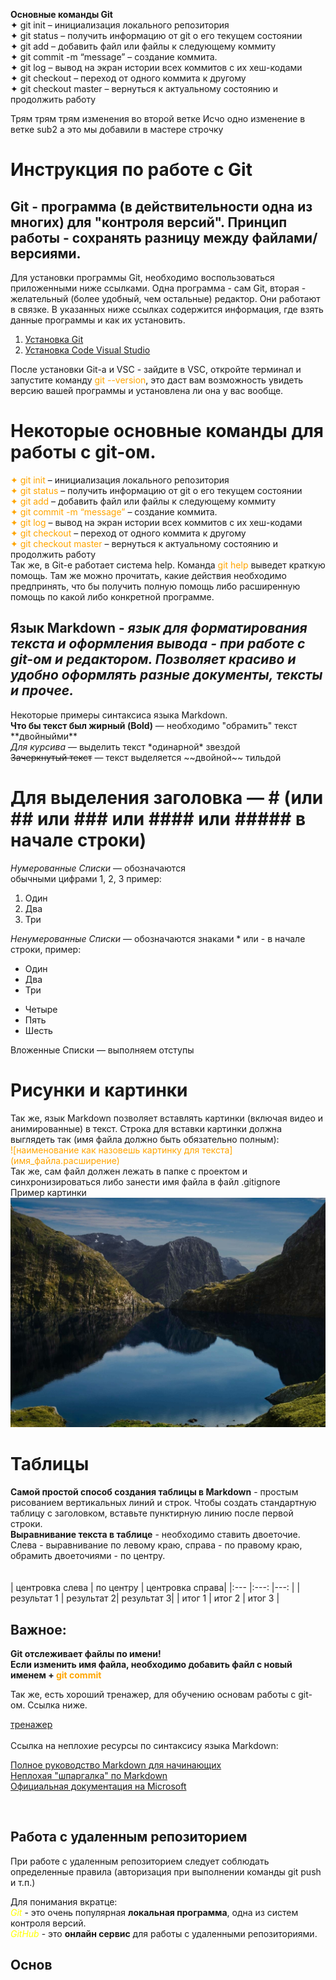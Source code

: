 **Основные команды Git**  
✦ git init – инициализация локального репозитория  
✦ git status – получить информацию от git о его текущем состоянии  
✦ git add – добавить файл или файлы к следующему коммиту  
✦ git commit -m “message” – создание коммита.  
✦ git log – вывод на экран истории всех коммитов с их хеш-кодами  
✦ git checkout – переход от одного коммита к другому  
✦ git checkout master – вернуться к актуальному состоянию и продолжить работу  


Трям трям трям изменения во второй ветке
Исчо одно изменение в ветке sub2
а это мы добавили в мастере строчку

<!-- Создадим структуру файла заново, не удаляя старый текст, потом сделаем ветки с наполнением (включая табличку), сольем их и потом попробуем создать конфликт. Или в процессе работе сделаем конфликт. -->

# **Инструкция по работе с Git**  

<!-- Шапка - описываем что это и где это взять (01_top) --> 
## **Git** - программа (в действительности одна из многих) для "контроля версий". Принцип работы - сохранять разницу между файлами/версиями.

Для установки программы Git, необходимо воспользоваться приложенными ниже ссылками. Одна программа - сам Git, вторая - желательный (более удобный, чем остальные) редактор. Они работают в связке. В указанных ниже ссылках содержится информация, где взять данные программы и как их установить.

1. [Установка Git](https://git-scm.com/book/ru/v2/%D0%92%D0%B2%D0%B5%D0%B4%D0%B5%D0%BD%D0%B8%D0%B5-%D0%A3%D1%81%D1%82%D0%B0%D0%BD%D0%BE%D0%B2%D0%BA%D0%B0-Git)
2. [Установка Code Visual Studio](https://code.visualstudio.com/)

<!-- описываем часть команд, их синтаксис и применение (02_commands) --> 
После установки Git-a и VSC - зайдите в VSC, откройте терминал и запустите команду <span style="color:orange">git --version</span>, это даст вам возможность увидеть версию вашей программы и установлена ли она у вас вообще.

# Некоторые основные команды для работы с git-ом.

<span style="color:orange">✦ git init</span> – инициализация локального репозитория  
<span style="color:orange">✦ git status</span> – получить информацию от git о его текущем состоянии  
<span style="color:orange">✦ git add</span> – добавить файл или файлы к следующему коммиту  
<span style="color:orange">✦ git commit -m “message”</span> – создание коммита.  
<span style="color:orange">✦ git log</span> – вывод на экран истории всех коммитов с их хеш-кодами  
<span style="color:orange">✦ git checkout</span> – переход от одного коммита к другому  
<span style="color:orange">✦ git checkout master</span> – вернуться к актуальному состоянию и продолжить работу  
Так же, в Git-е работает система help. Команда <span style="color:orange">git help</span> выведет краткую помощь. Там же можно прочитать, какие действия необходимо предпринять, что бы получить полную помощь либо расширенную помощь по какой либо конкретной программе.


<!-- описываем язык Markdown, часть команд, синтаксис и применение (03_tips_md) --> 

## **Язык Markdown** - *язык для форматирования текста и оформления вывода - при работе с git-ом и редактором. Позволяет красиво и удобно оформлять разные документы, тексты и прочее.*

Некоторые примеры синтаксиса языка Markdown.   
**Что бы текст был жирный (Bold)** — необходимо "обрамить" текст \*\*двойныйми\*\*  
 *Для курсива* — выделить текст  \*одинарной\* звездой  
 ~~Зачеркнутый текст~~ — текст выделяется \~\~двойной\~\~ тильдой  
 # Для выделения заголовка — # (или ## или ### или #### или ##### в начале строки)

*Нумерованные Списки* — обозначаются  
обычными цифрами 1, 2, 3  пример:  
1. Один
2. Два
3. Три

*Ненумерованные Списки* — обозначаются знаками \* или \- в начале строки, пример:  
- Один  
- Два
- Три
* Четыре  
* Пять  
* Шесть  

 Вложенные Списки — выполняем отступы  


<!-- Картинка (04_images) -->

# Рисунки и картинки  

Так же, язык Markdown позволяет вставлять картинки (включая видео и анимированные) в текст.
Строка для вставки картинки должна выглядеть так (имя файла должно быть обязательно полным):  
<span style="color:orange">\!\[наименование как назовешь картинку для текста]\(имя_файла.расширение)</span>  
Так же, сам файл должен лежать в папке с проектом и синхронизироваться либо занести имя файла в файл .gitignore  
Пример картинки
![Это много воды!](123.JPG)

<!-- Табличка (05_tables) -->

# Таблицы  

**Самой простой способ создания таблицы в Markdown** - простым рисованием вертикальных линий и строк. Чтобы создать стандартную таблицу с заголовком, вставьте пунктирную линию после первой строки.  
**Выравнивание текста в таблице** - необходимо ставить двоеточие. Слева - выравнивание по левому краю, справа - по правому краю, обрамить двоеточиями - по центру.  
</br>
</br>
| центровка слева | по центру | центровка справа|
|:---           |:---:         |---:      |
| результат 1   | результат 2| результат 3|
| итог 1        | итог 2     | итог 3     |

<!-- Важный коммент (06_important_info) -->  

## **Важное:**  
**Git отслеживает файлы по имени!  
Если изменить имя файла, необходимо добавить файл с новый именем + <span style="color:orange">git commit</span>**

Так же, есть хороший тренажер, для обучению основам работы с git-ом. Ссылка ниже.

[тренажер](https://learngitbranching.js.org/)  
</br>
Ссылка на неплохие ресурсы по синтаксису языка Markdown:  

[Полное руководство Markdown для начинающих](https://ru.markdown.net.br/)  
[Неплохая "шпаргалка" по Markdown](http://konvut.github.io/k50articles/)  
[Официальная документация на Microsoft](https://docs.microsoft.com/ru-ru/contribute/markdown-reference)  


<!--  Информация о работе с удаленным репозиторием  -->

</br>

## **Работа с удаленным репозиторием**  

При работе с удаленным репозиторием следует соблюдать определенные правила (авторизация при выполнении команды git push и т.п.)

Для понимания вкратце:  
<span style="color:yellow">*Git*</span> - это очень популярная **локальная программа**, одна из систем контроля версий.  
<span style="color:yellow">*GitHub*</span> - это **онлайн сервис** для работы с удаленными репозиториями.

## Основ